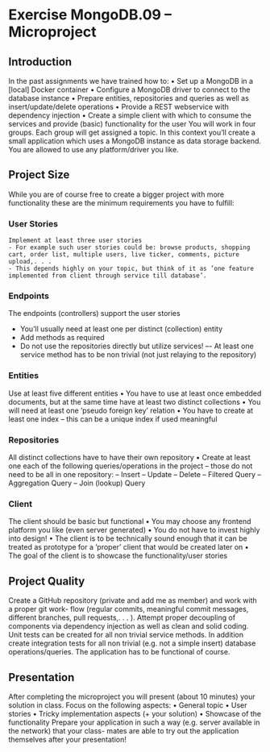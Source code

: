 # Exercise MongoDB.09 – Microproject

## Introduction

In the past assignments we have trained how to:
• Set up a MongoDB in a [local] Docker container
• Configure a MongoDB driver to connect to the database instance
• Prepare entities, repositories and queries as well as insert/update/delete operations
• Provide a REST webservice with dependency injection
• Create a simple client with which to consume the services and provide (basic) functionality
for the user
You will work in four groups. Each group will get assigned a topic. In this context you’ll create a small application which uses a MongoDB instance as data storage backend.
You are allowed to use any platform/driver you like. 

## Project Size

While you are of course free to create a bigger project with more functionality these are the minimum requirements you have to fulfill:

### User Stories

    Implement at least three user stories
    - For example such user stories could be: browse products, shopping cart, order list, multiple users, live ticker, comments, picture upload,. . .
    - This depends highly on your topic, but think of it as ’one feature implemented from client through service till database’.

### Endpoints

The endpoints (controllers) support the user stories
- You’ll usually need at least one per distinct (collection) entity
- Add methods as required
- Do not use the repositories directly but utilize services!
    –- At least one service method has to be non trivial (not just relaying to the repository)

### Entities

Use at least five different entities
• You have to use at least once embedded documents, but at the same time have at least two distinct collections
• You will need at least one ’pseudo foreign key’ relation
• You have to create at least one index – this can be a unique index if used meaningful

### Repositories

All distinct collections have to have their own repository
• Create at least one each of the following queries/operations in the project – those do not need to be all in one repository:
– Insert
– Update
– Delete
– Filtered Query
– Aggregation Query
– Join (lookup) Query

### Client

The client should be basic but functional
• You may choose any frontend platform you like (even server generated)
• You do not have to invest highly into design!
• The client is to be technically sound enough that it can be treated as prototype for a
’proper’ client that would be created later on
• The goal of the client is to showcase the functionality/user stories

## Project Quality

Create a GitHub repository (private and add me as member) and work with a proper git work- flow (regular commits, meaningful commit messages, different branches, pull requests,. . . ).
Attempt proper decoupling of components via dependency injection as well as clean and solid coding.
Unit tests can be created for all non trivial service methods. In addition create integration tests for all non trivial (e.g. not a simple insert) database operations/queries.
The application has to be functional of course.

## Presentation

After completing the microproject you will present (about 10 minutes) your solution in class. Focus on the following aspects:
• General topic
• User stories
• Tricky implementation aspects (+ your solution) • Showcase of the functionality
Prepare your application in such a way (e.g. server available in the network) that your class- mates are able to try out the application themselves after your presentation!